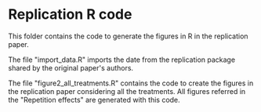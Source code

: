 # Replication R code

This folder contains the code to generate the figures in R in the replication paper.

The file "import_data.R" imports the date from the replication package shared by the original paper's authors.

The file "figure2_all_treatments.R" contains the code to create the figures in the replication paper considering all the treatments. All figures referred in the "Repetition effects" are generated with this code.